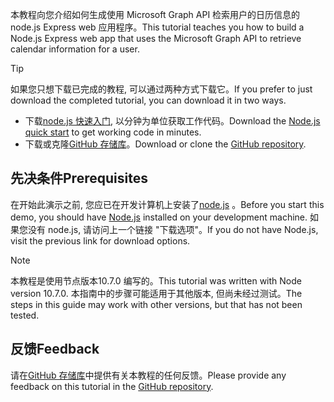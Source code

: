 <!-- markdownlint-disable MD002 MD041 -->

<span data-ttu-id="62395-101">本教程向您介绍如何生成使用 Microsoft Graph API 检索用户的日历信息的 node.js Express web 应用程序。</span><span class="sxs-lookup"><span data-stu-id="62395-101">This tutorial teaches you how to build a Node.js Express web app that uses the Microsoft Graph API to retrieve calendar information for a user.</span></span>

> [!TIP]
> <span data-ttu-id="62395-102">如果您只想下载已完成的教程, 可以通过两种方式下载它。</span><span class="sxs-lookup"><span data-stu-id="62395-102">If you prefer to just download the completed tutorial, you can download it in two ways.</span></span>
>
> - <span data-ttu-id="62395-103">下载[node.js 快速入门](https://developer.microsoft.com/graph/quick-start?platform=option-node), 以分钟为单位获取工作代码。</span><span class="sxs-lookup"><span data-stu-id="62395-103">Download the [Node.js quick start](https://developer.microsoft.com/graph/quick-start?platform=option-node) to get working code in minutes.</span></span>
> - <span data-ttu-id="62395-104">下载或克隆[GitHub 存储库](https://github.com/microsoftgraph/msgraph-training-nodeexpressapp)。</span><span class="sxs-lookup"><span data-stu-id="62395-104">Download or clone the [GitHub repository](https://github.com/microsoftgraph/msgraph-training-nodeexpressapp).</span></span>

## <a name="prerequisites"></a><span data-ttu-id="62395-105">先决条件</span><span class="sxs-lookup"><span data-stu-id="62395-105">Prerequisites</span></span>

<span data-ttu-id="62395-106">在开始此演示之前, 您应已在开发计算机上安装了[node.js](https://nodejs.org) 。</span><span class="sxs-lookup"><span data-stu-id="62395-106">Before you start this demo, you should have [Node.js](https://nodejs.org) installed on your development machine.</span></span> <span data-ttu-id="62395-107">如果您没有 node.js, 请访问上一个链接 "下载选项"。</span><span class="sxs-lookup"><span data-stu-id="62395-107">If you do not have Node.js, visit the previous link for download options.</span></span>

> [!NOTE]
> <span data-ttu-id="62395-108">本教程是使用节点版本10.7.0 编写的。</span><span class="sxs-lookup"><span data-stu-id="62395-108">This tutorial was written with Node version 10.7.0.</span></span> <span data-ttu-id="62395-109">本指南中的步骤可能适用于其他版本, 但尚未经过测试。</span><span class="sxs-lookup"><span data-stu-id="62395-109">The steps in this guide may work with other versions, but that has not been tested.</span></span>

## <a name="feedback"></a><span data-ttu-id="62395-110">反馈</span><span class="sxs-lookup"><span data-stu-id="62395-110">Feedback</span></span>

<span data-ttu-id="62395-111">请在[GitHub 存储库](https://github.com/microsoftgraph/msgraph-training-nodeexpressapp)中提供有关本教程的任何反馈。</span><span class="sxs-lookup"><span data-stu-id="62395-111">Please provide any feedback on this tutorial in the [GitHub repository](https://github.com/microsoftgraph/msgraph-training-nodeexpressapp).</span></span>